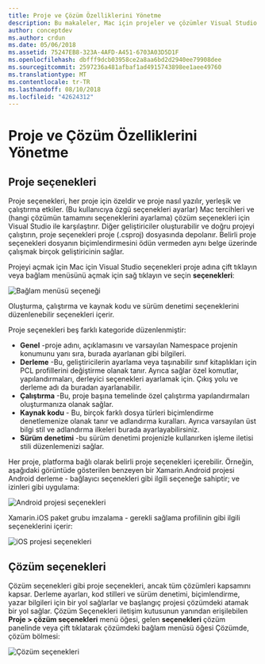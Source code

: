 ```yaml
---
title: Proje ve Çözüm Özelliklerini Yönetme
description: Bu makaleler, Mac için projeler ve çözümler Visual Studio'da özelliklerini yönetmek nasıl açıklar
author: conceptdev
ms.author: crdun
ms.date: 05/06/2018
ms.assetid: 75247EB8-323A-4AFD-A451-6703A03D5D1F
ms.openlocfilehash: dbfff9dcb03958ce2a8aa6bd2d2940ee79908dee
ms.sourcegitcommit: 2597236a481afbaf1ad4915743898ee1aee49760
ms.translationtype: MT
ms.contentlocale: tr-TR
ms.lasthandoff: 08/10/2018
ms.locfileid: "42624312"
---
```

# <a name="managing-project-and-solution-properties"></a>Proje ve Çözüm Özelliklerini Yönetme

## <a name="project-options"></a>Proje seçenekleri

Proje seçenekleri, her proje için özeldir ve proje nasıl yazılır, yerleşik ve çalıştırma etkiler. (Bu kullanıcıya özgü seçenekleri ayarlar) Mac tercihleri ve (hangi çözümün tamamını seçeneklerini ayarlama) çözüm seçenekleri için Visual Studio ile karşılaştırır. Diğer geliştiriciler oluşturabilir ve doğru projeyi çalıştırın, proje seçenekleri proje (.csproj) dosyasında depolanır. Belirli proje seçenekleri dosyanın biçimlendirmesini ödün vermeden aynı belge üzerinde çalışmak birçok geliştiricinin sağlar.

Projeyi açmak için Mac için Visual Studio seçenekleri proje adına çift tıklayın veya bağlam menüsünü açmak için sağ tıklayın ve seçin **seçenekleri**:

 ![Bağlam menüsü seçeneği](media/projects-and-solutions-image2.png)

Oluşturma, çalıştırma ve kaynak kodu ve sürüm denetimi seçeneklerini düzenlenebilir seçenekleri içerir.

Proje seçenekleri beş farklı kategoride düzenlenmiştir:

* **Genel** -proje adını, açıklamasını ve varsayılan Namespace projenin konumunu yanı sıra, burada ayarlanan gibi bilgileri.
* **Derleme** -Bu, geliştiricilerin ayarlama veya taşınabilir sınıf kitaplıkları için PCL profillerini değiştirme olanak tanır. Ayrıca sağlar özel komutlar, yapılandırmaları, derleyici seçenekleri ayarlamak için. Çıkış yolu ve derleme adı da buradan ayarlanabilir.
* **Çalıştırma** -Bu, proje başına temelinde özel çalıştırma yapılandırmaları oluşturmanıza olanak sağlar.
* **Kaynak kodu** - Bu, birçok farklı dosya türleri biçimlendirme denetlemenize olanak tanır ve adlandırma kuralları. Ayrıca varsayılan üst bilgi stil ve adlandırma ilkeleri burada ayarlayabilirsiniz.
* **Sürüm denetimi** -bu sürüm denetimi projenizle kullanırken işleme iletisi stili düzenlemenizi sağlar.

Her proje, platforma bağlı olarak belirli proje seçenekleri içerebilir. Örneğin, aşağıdaki görüntüde gösterilen benzeyen bir Xamarin.Android projesi Android derleme - bağlayıcı seçenekleri gibi ilgili seçeneğe sahiptir; ve izinleri gibi uygulama:

 ![Android projesi seçenekleri](media/projects-and-solutions-image5.png)

Xamarin.iOS paket grubu imzalama - gerekli sağlama profilinin gibi ilgili seçeneklerini içerir:

 ![iOS projesi seçenekleri](media/projects-and-solutions-image6.png)

## <a name="solution-options"></a>Çözüm seçenekleri 

Çözüm seçenekleri gibi proje seçenekleri, ancak tüm çözümleri kapsamını kapsar. Derleme ayarları, kod stilleri ve sürüm denetimi, biçimlendirme, yazar bilgileri için bir yol sağlarlar ve başlangıç projesi çözümdeki atamak bir yol sağlar.  Çözüm Seçenekleri iletişim kutusunun yanından erişilebilen **Proje > çözüm seçenekleri** menü öğesi, gelen **seçenekleri** çözüm panelinde veya çift tıklatarak çözümdeki bağlam menüsü öğesi Çözümde, çözüm bölmesi:

 ![Çözüm seçenekleri](media/projects-and-solutions-image7.png)
